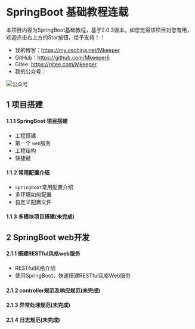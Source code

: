 # SpringBoot 基础教程连载
本项目内容为SpringBoot基础教程，基于2.0.3版本。如您觉得该项目对您有用，欢迎点击右上方的Star按钮，给予支持！！
- 我的博客：https://my.oschina.net/Mkeeper
- GitHub：https://github.com/Mkeeper6
- Gitee: https://gitee.com/Mkeeper
- 我的公众号：

![公众号](https://oscimg.oschina.net/oscnet/e8870411cf89e55a4b07e131382e0f51e73.jpg)


## 1 项目搭建
#### 1.1.1 SpringBoot 项目搭建
- 工程搭建
- 第一个 `web`服务
- 工程结构
- 快捷键
#### 1.1.2 常用配置介绍
- `SpringBoot`常用配置介绍
- 多环境如何配置
- 自定义配置文件

#### 1.1.3 多模块项目搭建(未完成)

## 2 SpringBoot web开发
#### 2.1.1 搭建RESTful风格web服务
- RESTful风格介绍
- 使用SpringBoot，快速搭建RESTful风格Web服务

#### 2.1.2 controller规范及响应规范(未完成)
#### 2.1.3 异常处理规范(未完成)
#### 2.1.4 日志规范(未完成)

